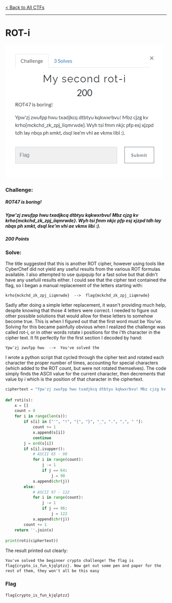 [< Back to All CTFs](https://github.com/KrisLloyd/Python/tree/master/CTF#ctf-solves)
***

# ROT-i

![ROt-i Challenge](ROT-i.PNG)

### Challenge:
##### ROT47 is boring!
##### Ypw'zj zwufpp hwu txadjkcq dtbtyu kqkwxrbvu! Mbz cjzg kv krho{mckchd_zk_zpj_iiqmrwde}. Wyh tsi fmm nkjc pfp esj xjzpd tdh lay nbqs ph xmkt, dsql lee'm vhi ae vkmx libi :).
##### 200 Points

### Solve:

The title suggested that this is another ROT cipher, however using tools like CyberChef did not yield any useful results from the various ROT formulas available. I also attempted to use quipquip for a fast solve but that didn't have any usefuiil results either. I could see that the cipher text contained the flag, so I began a manual replacement of the letters starting with:

```
krho{mckchd_zk_zpj_iiqmrwde}  -->  flag{mckchd_zk_zpj_iiqmrwde}
```

Sadly after doing a simple letter replacement, it wasn't providing much help, despite knowing that those 4 letters were correct. I needed to figure out other possible solutions that would allow for these letters to somehow become true. This is when I figured out that the first word must be *You've*. Solving for this became painfully obvious when I realized the challenge was called rot-i, or in other words rotate i positions for the i'th character in the cipher text. It fit perfectly for the first section I decoded by hand:

```
Ypw'zj zwufpp hwu  -->  You've solved the
```
I wrote a python script that cycled through the cipher text and rotated each character the proper number of times, accounting for special characters (which added to the ROT count, but were not rotated themselves). The code simply finds the ASCII value for the current character, then decrements that value by *i* which is the position of that character in the ciphertext.

```python
ciphertext = "Ypw'zj zwufpp hwu txadjkcq dtbtyu kqkwxrbvu! Mbz cjzg kv krho{mckchd_zk_zpj_iiqmrwde}. Wyh tsi fmm nkjc pfp esj xjzpd tdh lay nbqs ph xmkt, dsql lee'm vhi ae vkmx libi"

def roti(s):
    x = []
    count = 0
    for i in range(len(s)):
        if s[i] in ["'", "!", "{", "}", "_", ".", ",", " "]:
            count += 1
            x.append(s[i])
            continue
        j = ord(s[i])
        if s[i].isupper():
            # ASCII 65 - 90
            for i in range(count):
                j -= 1
                if j == 64:
                    j = 90
            x.append(chr(j))
        else:
            # ASCII 97 - 122
            for i in range(count):
                j -= 1
                if j == 96:
                    j = 122
            x.append(chr(j))
        count += 1
    return ''.join(x)

print(roti(ciphertext))
```

The result printed out clearly:
```
You've solved the beginner crypto challenge! The flag is flag{crypto_is_fun_kjqlptzz}. Now get out some pen and paper for the rest of them, they won't all be this easy
```

### Flag

```
flag{crypto_is_fun_kjqlptzz}
```
